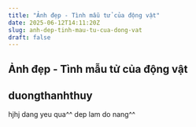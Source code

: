 ```yaml
---
title: "Ảnh đẹp - Tình mẫu tử của động vật"
date: 2025-06-12T14:11:20Z
slug: anh-dep-tinh-mau-tu-cua-dong-vat
draft: false
---
```


## Ảnh đẹp - Tình mẫu tử của động vật

## duongthanhthuy

hjhj
dang yeu qua^^
dep lam do nang^^